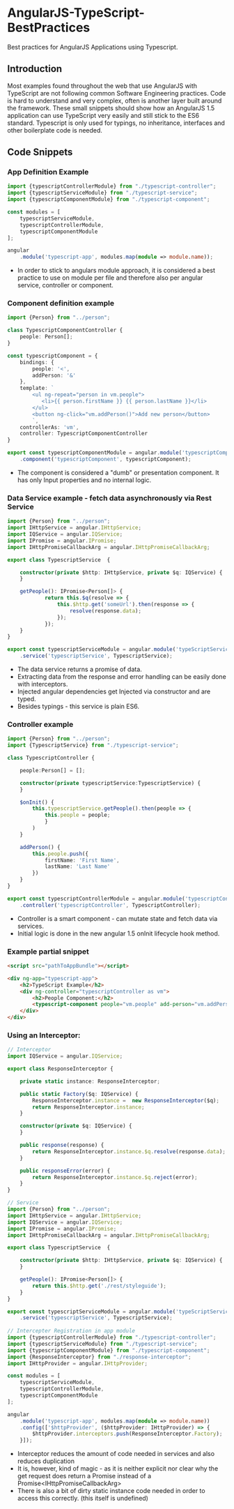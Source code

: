 # AngularJS-TypeScript-BestPractices
 Best practices for AngularJS Applications using Typescript.
 
## Introduction 
 Most examples found throughout the web that use AngularJS with TypeScript are not following common Software Engineering practices. 
 Code is hard to understand and very complex, often is another layer built around the framework.
 These small snippets should show how an AngularJS 1.5 application can use TypeScript very easily and still stick to the ES6 standard. Typescript is only used for typings, no inheritance, interfaces and other boilerplate code is needed.
 
## Code Snippets 
 
### App Definition Example

```TypeScript
import {typescriptControllerModule} from "./typescript-controller";
import {typescriptServiceModule} from "./typescript-service";
import {typescriptComponentModule} from "./typescript-component";

const modules = [
    typescriptServiceModule,
    typescriptControllerModule,
    typescriptComponentModule
];

angular
    .module('typescript-app', modules.map(module => module.name));
```
* In order to stick to angulars module approach, it is considered a best practice to use on module per file and therefore also per angular service, controller or component.

### Component definition example

```TypeScript
import {Person} from "../person";

class TypescriptComponentController {
    people: Person[];
}

const typescriptComponent = {
    bindings: {
        people: '<',
        addPerson: '&'
    },
    template: `
        <ul ng-repeat="person in vm.people">
           <li>{{ person.firstName }} {{ person.lastName }}</li>
        </ul>
        <button ng-click="vm.addPerson()">Add new person</button>
        `,
    controllerAs: 'vm',
    controller: TypescriptComponentController
}

export const typescriptComponentModule = angular.module('typescriptComponentModule', [])
    .component('typescriptComponent', typescriptComponent);
```
* The component is considered a "dumb" or presentation component. It has only Input properties and no internal logic.

### Data Service example - fetch data asynchronously via Rest Service

```TypeScript
import {Person} from "../person";
import IHttpService = angular.IHttpService;
import IQService = angular.IQService;
import IPromise = angular.IPromise;
import IHttpPromiseCallbackArg = angular.IHttpPromiseCallbackArg;

export class TypescriptService  {

	constructor(private $http: IHttpService, private $q: IQService) {
	}

	getPeople(): IPromise<Person[]> {
	        return this.$q(resolve => {
	            this.$http.get('someUrl').then(response => {
	                resolve(response.data);
	            });
	        });
	}
}

export const typescriptServiceModule = angular.module('typeScriptService_module', [])
	.service('typescriptService', TypescriptService);
```

* The data service returns a promise of data.
* Extracting data from the response and error handling can be easily done with interceptors.
* Injected angular dependencies get Injected via constructor and are typed. 
* Besides typings - this service is plain ES6.

### Controller example
```TypeScript
import {Person} from "../person";
import {TypescriptService} from "./typescript-service";

class TypescriptController {

    people:Person[] = [];

    constructor(private typescriptService:TypescriptService) {
    }

    $onInit() {
        this.typescriptService.getPeople().then(people => {
            this.people = people;
            }
        )
    }

    addPerson() {
        this.people.push({
            firstName: 'First Name',
            lastName: 'Last Name'
        })
    }
}

export const typescriptControllerModule = angular.module('typescriptControllerModule', [])
    .controller('typescriptController', TypescriptController);
```
* Controller is a smart component - can mutate state and fetch data via services. 
* Initial logic is done in the new angular 1.5 onInit lifecycle hook method.

### Example partial snippet
```HTML
<script src="pathToAppBundle"></script>

<div ng-app="typescript-app">
	<h2>TypeScript Example</h2>
	<div ng-controller="typescriptController as vm">
		<h2>People Component:</h2>
		<typescript-component people="vm.people" add-person="vm.addPerson()"></typescript-component>
	</div>
</div>
```

### Using an Interceptor: 
```TypeScript
// Interceptor
import IQService = angular.IQService;

export class ResponseInterceptor {

    private static instance: ResponseInterceptor;

    public static Factory($q: IQService) {
        ResponseInterceptor.instance =  new ResponseInterceptor($q);
        return ResponseInterceptor.instance;
    }

    constructor(private $q: IQService) {
    }

    public response(response) {
        return ResponseInterceptor.instance.$q.resolve(response.data);
    }

    public responseError(error) {
        return ResponseInterceptor.instance.$q.reject(error);
    }
}

// Service
import {Person} from "../person";
import IHttpService = angular.IHttpService;
import IQService = angular.IQService;
import IPromise = angular.IPromise;
import IHttpPromiseCallbackArg = angular.IHttpPromiseCallbackArg;

export class TypescriptService  {

	constructor(private $http: IHttpService, private $q: IQService) {
	}

	getPeople(): IPromise<Person[]> {
		return this.$http.get('./rest/styleguide');
	}
}

export const typescriptServiceModule = angular.module('typeScriptService_module', [])
	.service('typescriptService', TypescriptService);
	
// Intercepter Registration in app module
import {typescriptControllerModule} from "./typescript-controller";
import {typescriptServiceModule} from "./typescript-service";
import {typescriptComponentModule} from "./typescript-component";
import {ResponseInterceptor} from "./response-interceptor";
import IHttpProvider = angular.IHttpProvider;

const modules = [
    typescriptServiceModule,
    typescriptControllerModule,
    typescriptComponentModule
];

angular
    .module('typescript-app', modules.map(module => module.name))
    .config(['$httpProvider', ($httpProvider: IHttpProvider) => {
        $httpProvider.interceptors.push(ResponseInterceptor.Factory);
    }]);

```
* Interceptor reduces the amount of code needed in services and also reduces duplication
* It is, however, kind of magic - as it is neither explicit nor clear why the get request does return a Promise<T> instead of a Promise<IHttpPromiseCallbackArg<T>>
* There is also a bit of dirty static instance code needed in order to access this correctly. (this itself is undefined)
